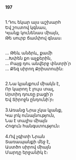 **197**

\
1.Դու եկար այս աշխարհ\
Եվ շուտով կգնաս,\
Կյանք կունենաս միայն,\
Թե սուրբ ճամփով գնաս։

\
... Թեև անձրև, քամի\
 ...Խփեն քո աչքերին,\
... Բայց դու անվերջ փնտրի՛ր\
... Քեզ սիրող Քրիստոսին։

\
2.Նա կյանքում միակն է,\
Որ կարող է լույս տալ,\
Սրտիդ դուռը բացի՛ր\
Եվ Տիրոջն ընդունի՛ր։\
\
3.Առանց Նրա չկա կյանք,\
Կա լոկ ունայնություն,\
Նա է տալիս միայն\
Հոգուն հանգստություն։\
\
4.Ով չգիտի Նրան\
Տառապանքի մեջ է,\
Աստծո սիրով միայն\
Մարդը երջանիկ է։
